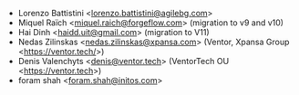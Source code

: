 - Lorenzo Battistini \<<lorenzo.battistini@agilebg.com>\>
- Miquel Raïch \<<miquel.raich@forgeflow.com>\> (migration to v9 and
  v10)
- Hai Dinh \<<haidd.uit@gmail.com>\> (migration to V11)
- Nedas Zilinskas \<<nedas.zilinskas@xpansa.com>\> (Ventor, Xpansa Group
  \<<https://ventor.tech/>\>)
- Denis Valenchyts \<<denis@ventor.tech>\> (VentorTech OU
  \<<https://ventor.tech>\>)
- foram shah \<<foram.shah@initos.com>\>
